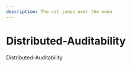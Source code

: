 ```yaml
---
description: The cat jumps over the moon
---
```


# Distributed-Auditability

Distributed-Auditability
